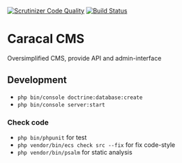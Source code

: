 [![Scrutinizer Code Quality](https://scrutinizer-ci.com/g/igorkamyshev/caracal-cms/badges/quality-score.png?b=master)](https://scrutinizer-ci.com/g/igorkamyshev/caracal-cms/?branch=master)
[![Build Status](https://travis-ci.org/igorkamyshev/caracal-cms.svg?branch=master)](https://travis-ci.org/igorkamyshev/caracal-cms)

# Caracal CMS

Oversimplified CMS, provide API and admin-interface

## Development

+ `php bin/console doctrine:database:create`
+ `php bin/console server:start`

### Check code
+ `php bin/phpunit` for test
+ `php vendor/bin/ecs check src --fix` for fix code-style
+ `php vendor/bin/psalm` for static analysis
